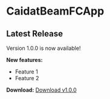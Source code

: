 # CaidatBeamFCApp
## Latest Release

Version 1.0.0 is now available! 

**New features:**
- Feature 1
- Feature 2

**Download:**
[Download v1.0.0](https://github.com/Thanhchung8888/CaidatBeamFCApp/releases/download/V1.0.0)
